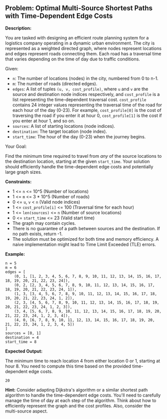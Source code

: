 ## Problem: Optimal Multi-Source Shortest Paths with Time-Dependent Edge Costs

**Description:**

You are tasked with designing an efficient route planning system for a logistics company operating in a dynamic urban environment. The city is represented as a weighted directed graph, where nodes represent locations and edges represent roads connecting them. Each road has a traversal time that varies depending on the time of day due to traffic conditions.

Given:

*   `n`: The number of locations (nodes) in the city, numbered from 0 to n-1.
*   `m`: The number of roads (directed edges).
*   `edges`: A list of tuples `(u, v, cost_profile)`, where `u` and `v` are the source and destination node indices respectively, and `cost_profile` is a list representing the time-dependent traversal cost. `cost_profile` contains 24 integer values representing the traversal time of the road for each hour of the day (0-23). For example, `cost_profile[0]` is the cost of traversing the road if you enter it at hour 0, `cost_profile[1]` is the cost if you enter at hour 1, and so on.
*   `sources`: A list of starting locations (node indices).
*   `destination`: The target location (node index).
*   `start_time`: The hour of the day (0-23) when the journey begins.

Your Goal:

Find the minimum time required to travel from *any* of the source locations to the destination location, starting at the given `start_time`. Your solution should efficiently handle the time-dependent edge costs and potentially large graph sizes.

**Constraints:**

*   1 <= `n` <= 10^5 (Number of locations)
*   1 <= `m` <= 3 * 10^5 (Number of roads)
*   0 <= `u`, `v` < `n` (Valid node indices)
*   1 <= `cost_profile[i]` <= 100 (Traversal time for each hour)
*   1 <= `len(sources)` <= `n` (Number of source locations)
*   0 <= `start_time` <= 23 (Valid start time)
*   The graph may contain cycles.
*   There is no guarantee of a path between sources and the destination. If no path exists, return -1.
*   The solution must be optimized for both time and memory efficiency. A naive implementation might lead to Time Limit Exceeded (TLE) errors.

**Example:**

```
n = 5
m = 6
edges = [
    (0, 1, [1, 2, 3, 4, 5, 6, 7, 8, 9, 10, 11, 12, 13, 14, 15, 16, 17, 18, 19, 20, 21, 22, 23, 24]),
    (0, 2, [2, 3, 4, 5, 6, 7, 8, 9, 10, 11, 12, 13, 14, 15, 16, 17, 18, 19, 20, 21, 22, 23, 24, 1]),
    (1, 3, [3, 4, 5, 6, 7, 8, 9, 10, 11, 12, 13, 14, 15, 16, 17, 18, 19, 20, 21, 22, 23, 24, 1, 2]),
    (2, 3, [4, 5, 6, 7, 8, 9, 10, 11, 12, 13, 14, 15, 16, 17, 18, 19, 20, 21, 22, 23, 24, 1, 2, 3]),
    (3, 4, [5, 6, 7, 8, 9, 10, 11, 12, 13, 14, 15, 16, 17, 18, 19, 20, 21, 22, 23, 24, 1, 2, 3, 4]),
    (4, 0, [6, 7, 8, 9, 10, 11, 12, 13, 14, 15, 16, 17, 18, 19, 20, 21, 22, 23, 24, 1, 2, 3, 4, 5])
]
sources = [0, 1]
destination = 4
start_time = 8

```

**Expected Output:**

The minimum time to reach location 4 from either location 0 or 1, starting at hour 8. You need to compute this time based on the provided time-dependent edge costs.
```
20
```
**Hint:** Consider adapting Dijkstra's algorithm or a similar shortest path algorithm to handle the time-dependent edge costs. You'll need to carefully manage the time of day at each step of the algorithm. Think about how to efficiently represent the graph and the cost profiles. Also, consider the multi-source aspect.
